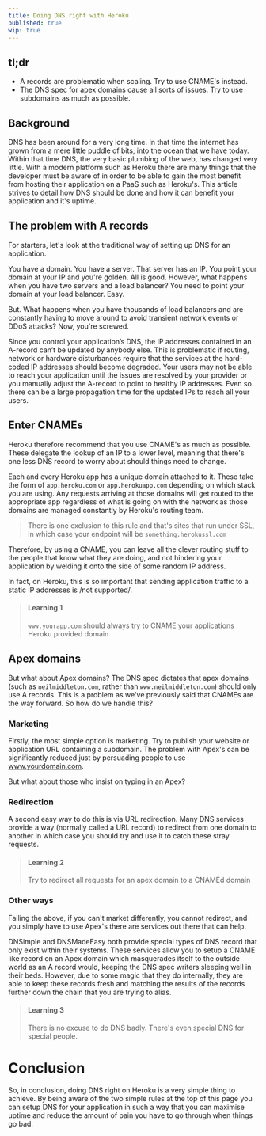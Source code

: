 ```yaml
---
title: Doing DNS right with Heroku
published: true
wip: true
---
```


## tl;dr
* A records are problematic when scaling.  Try to use CNAME's instead.
* The DNS spec for apex domains cause all sorts of issues.  Try to use subdomains as much as possible.

## Background

DNS has been around for a very long time.  In that time the internet has grown from a mere little puddle of bits, into the ocean that we have today.  Within that time DNS, the very basic plumbing of the web, has changed very little.  With a modern platform such as Heroku there are many things that the developer must be aware of in order to be able to gain the most benefit from hosting their application on a PaaS such as Heroku's.  This article strives to detail how DNS should be done and how it can benefit your application and it's uptime.

## The problem with A records

For starters, let's look at the traditional way of setting up DNS for an application.

You have a domain.  You have a server.  That server has an IP.  You point your domain at your IP and you're golden.  All is good.  However, what happens when you have two servers and a load balancer?  You need to point your domain at your load balancer.  Easy.

But.  What happens when you have thousands of load balancers and are constantly having to move around to avoid transient network events or DDoS attacks?  Now, you're screwed.

Since you control your application’s DNS, the IP addresses contained in an A-record can’t be updated by anybody else. This is problematic if routing, network or hardware disturbances require that the services at the hard-coded IP addresses should become degraded. Your users may not be able to reach your application until the issues are resolved by your provider or you manually adjust the A-record to point to healthy IP addresses. Even so there can be a large propagation time for the updated IPs to reach all your users.

## Enter CNAMEs

Heroku therefore recommend that you use CNAME's as much as possible.  These delegate the lookup of an IP to a lower level, meaning that there's one less DNS record to worry about should things need to change.

Each and every Heroku app has a unique domain attached to it.  These take the form of `app.heroku.com` or `app.herokuapp.com` depending on which stack you are using.  Any requests arriving at those domains will get routed to the appropriate app regardless of what is going on with the network as those domains are managed constantly by Heroku's routing team.

> There is one exclusion to this rule and that's sites that run under SSL, in which case your endpoint will be `something.herokussl.com`

Therefore, by using a CNAME, you can leave all the clever routing stuff to the people that know what they are doing, and not hindering your application by welding it onto the side of some random IP address.

In fact, on Heroku, this is so important that sending application traffic to a static IP addresses is /not supported/.

> #### Learning 1
> `www.yourapp.com`  should always try to CNAME your applications Heroku provided domain

## Apex domains

But what about Apex domains?  The DNS spec dictates that apex domains (such as `neilmiddleton.com`, rather than `www.neilmiddleton.com`) should only use A records.  This is a problem as we've previously said that CNAMEs are the way forward.  So how do we handle this?

### Marketing

Firstly, the most simple option is marketing.  Try to publish your website or application URL containing a subdomain.  The problem with Apex's can be significantly reduced just by persuading people to use www.yourdomain.com.

But what about those who insist on typing in an Apex?

### Redirection

A second easy way to do this is via URL redirection.  Many DNS services provide a way (normally called a URL record) to redirect from one domain to another in which case you should try and use it to catch these stray requests.

> #### Learning 2
> Try to redirect all requests for an apex domain to a CNAMEd domain

### Other ways

Failing the above, if you can't market differently, you cannot redirect, and you simply have to use Apex's there are services out there that can help.

DNSimple and DNSMadeEasy both provide special types of DNS record that only exist within their systems.  These services allow you to setup a CNAME like record on an Apex domain which masquerades itself to the outside world as an A record would, keeping the DNS spec writers sleeping well in their beds.  However, due to some magic that they do internally, they are able to keep these records fresh and matching the results of the records further down the chain that you are trying to alias.

> #### Learning 3
>  There is no excuse to do DNS badly.  There's even special DNS for special people.

# Conclusion

So, in conclusion, doing DNS right on Heroku is a very simple thing to achieve.  By being aware of the two simple rules at the top of this page you can setup DNS for your application in such a way that you can maximise uptime and reduce the amount of pain you have to go through when things go bad.

